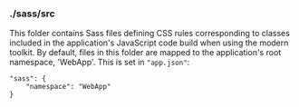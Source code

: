 ### ./sass/src

This folder contains Sass files defining CSS rules corresponding to classes
included in the application's JavaScript code build when using the modern toolkit.
By default, files in this folder are mapped to the application's root namespace, 'WebApp'.
This is set in `"app.json"`:

    "sass": {
        "namespace": "WebApp"
    }